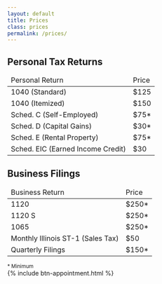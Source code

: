 ```yaml
---
layout: default
title: Prices
class: prices
permalink: /prices/
---
```


<h2>Personal Tax Returns</h2>
<table class="price-table">
    <thead>
        <tr>
            <td>Personal Return</td>
            <td>Price</td>
        </tr>
    </thead>
    <tbody>
        <tr>
            <td>1040 (Standard)</td>
            <td>$125</td>
        </tr>
        <tr>
            <td>1040 (Itemized)</td>
            <td>$150</td>
        </tr>
        <tr>
            <td>Sched. C (Self-Employed)</td>
            <td>$75*</td>
        </tr>
        <tr>
            <td>Sched. D (Capital Gains)</td>
            <td>$30*</td>
        </tr>
        <tr>
            <td>Sched. E (Rental Property)</td>
            <td>$75*</td>
        </tr>
        <tr>
            <td>Sched. EIC (Earned Income Credit)</td>
            <td>$30</td>
        </tr>
    </tbody>
</table>

<h2>Business Filings</h2>
<table class="price-table">
    <thead>
        <tr>
            <td>Business Return</td>
            <td>Price</td>
        </tr>
    </thead>
    <tbody>
        <tr>
            <td>1120</td>
            <td>$250*</td>
        </tr>
        <tr>
            <td>1120 S</td>
            <td>$250*</td>
        </tr>
        <tr>
            <td>1065</td>
            <td>$250*</td>
        </tr>
        <tr>
            <td>Monthly Illinois ST-1 (Sales Tax)</td>
            <td>$50</td>
        </tr>
        <tr>
            <td>Quarterly Filings</td>
            <td>$150*</td>
        </tr>
    </tbody>
</table>

<div>
    <small>* Minimum</small>
</div>

<div>
{% include btn-appointment.html %}
</div>